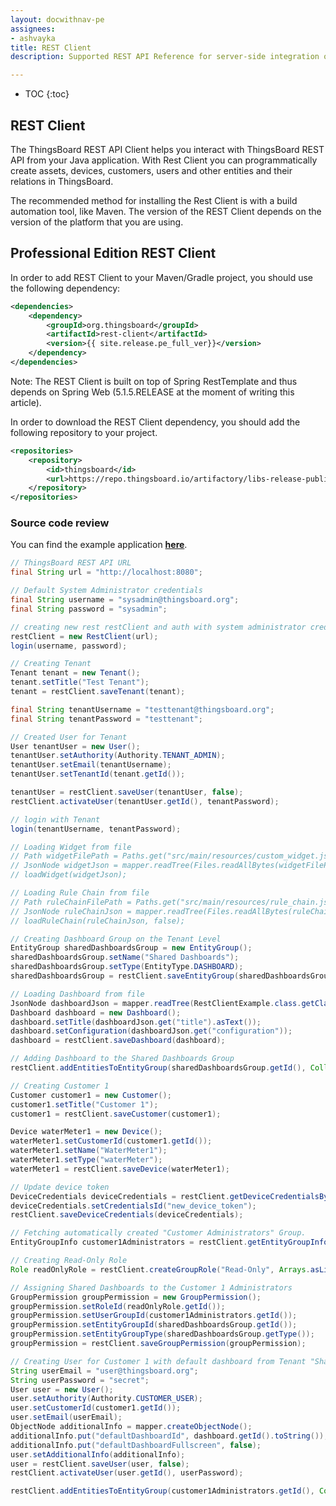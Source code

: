 ```yaml
---
layout: docwithnav-pe
assignees:
- ashvayka
title: REST Client
description: Supported REST API Reference for server-side integration of your java projects

---
```

 * TOC
 {:toc}
 
## REST Client

The ThingsBoard REST API Client helps you interact with ThingsBoard REST API from your Java application.
With Rest Client you can programmatically create assets, devices, customers, users and other entities and their relations in ThingsBoard.
 
The recommended method for installing the Rest Client is with a build automation tool, like Maven. 
The version of the REST Client depends on the version of the platform that you are using.   
  
## Professional Edition REST Client

In order to add REST Client to your Maven/Gradle project, you should use the following dependency:
 
```xml
<dependencies>
    <dependency>
        <groupId>org.thingsboard</groupId>
        <artifactId>rest-client</artifactId>
        <version>{{ site.release.pe_full_ver}}</version>
    </dependency>
</dependencies>
```

Note: The REST Client is built on top of Spring RestTemplate and thus depends on Spring Web (5.1.5.RELEASE at the moment of writing this article).

In order to download the REST Client dependency, you should add the following repository to your project. 

```xml
<repositories>
    <repository>
        <id>thingsboard</id>
        <url>https://repo.thingsboard.io/artifactory/libs-release-public</url>
    </repository>
</repositories>
```

### Source code review

You can find the example application **[here](https://github.com/thingsboard/tb-pe-rest-client-example)**.

```java
// ThingsBoard REST API URL
final String url = "http://localhost:8080";

// Default System Administrator credentials
final String username = "sysadmin@thingsboard.org";
final String password = "sysadmin";

// creating new rest restClient and auth with system administrator credentials
restClient = new RestClient(url);
login(username, password);

// Creating Tenant
Tenant tenant = new Tenant();
tenant.setTitle("Test Tenant");
tenant = restClient.saveTenant(tenant);

final String tenantUsername = "testtenant@thingsboard.org";
final String tenantPassword = "testtenant";

// Created User for Tenant
User tenantUser = new User();
tenantUser.setAuthority(Authority.TENANT_ADMIN);
tenantUser.setEmail(tenantUsername);
tenantUser.setTenantId(tenant.getId());

tenantUser = restClient.saveUser(tenantUser, false);
restClient.activateUser(tenantUser.getId(), tenantPassword);

// login with Tenant
login(tenantUsername, tenantPassword);

// Loading Widget from file
// Path widgetFilePath = Paths.get("src/main/resources/custom_widget.json");
// JsonNode widgetJson = mapper.readTree(Files.readAllBytes(widgetFilePath));
// loadWidget(widgetJson);

// Loading Rule Chain from file
// Path ruleChainFilePath = Paths.get("src/main/resources/rule_chain.json");
// JsonNode ruleChainJson = mapper.readTree(Files.readAllBytes(ruleChainFilePath));
// loadRuleChain(ruleChainJson, false);

// Creating Dashboard Group on the Tenant Level
EntityGroup sharedDashboardsGroup = new EntityGroup();
sharedDashboardsGroup.setName("Shared Dashboards");
sharedDashboardsGroup.setType(EntityType.DASHBOARD);
sharedDashboardsGroup = restClient.saveEntityGroup(sharedDashboardsGroup);

// Loading Dashboard from file
JsonNode dashboardJson = mapper.readTree(RestClientExample.class.getClassLoader().getResourceAsStream("watermeters.json"));
Dashboard dashboard = new Dashboard();
dashboard.setTitle(dashboardJson.get("title").asText());
dashboard.setConfiguration(dashboardJson.get("configuration"));
dashboard = restClient.saveDashboard(dashboard);

// Adding Dashboard to the Shared Dashboards Group
restClient.addEntitiesToEntityGroup(sharedDashboardsGroup.getId(), Collections.singletonList(dashboard.getId()));

// Creating Customer 1
Customer customer1 = new Customer();
customer1.setTitle("Customer 1");
customer1 = restClient.saveCustomer(customer1);

Device waterMeter1 = new Device();
waterMeter1.setCustomerId(customer1.getId());
waterMeter1.setName("WaterMeter1");
waterMeter1.setType("waterMeter");
waterMeter1 = restClient.saveDevice(waterMeter1);

// Update device token
DeviceCredentials deviceCredentials = restClient.getDeviceCredentialsByDeviceId(waterMeter1.getId()).get();
deviceCredentials.setCredentialsId("new_device_token");
restClient.saveDeviceCredentials(deviceCredentials);

// Fetching automatically created "Customer Administrators" Group.
EntityGroupInfo customer1Administrators = restClient.getEntityGroupInfoByOwnerAndNameAndType(customer1.getId(), EntityType.USER, "Customer Administrators").get();

// Creating Read-Only Role
Role readOnlyRole = restClient.createGroupRole("Read-Only", Arrays.asList(Operation.READ, Operation.READ_ATTRIBUTES, Operation.READ_TELEMETRY, Operation.READ_CREDENTIALS));

// Assigning Shared Dashboards to the Customer 1 Administrators
GroupPermission groupPermission = new GroupPermission();
groupPermission.setRoleId(readOnlyRole.getId());
groupPermission.setUserGroupId(customer1Administrators.getId());
groupPermission.setEntityGroupId(sharedDashboardsGroup.getId());
groupPermission.setEntityGroupType(sharedDashboardsGroup.getType());
groupPermission = restClient.saveGroupPermission(groupPermission);

// Creating User for Customer 1 with default dashboard from Tenant "Shared Dashboards" group.
String userEmail = "user@thingsboard.org";
String userPassword = "secret";
User user = new User();
user.setAuthority(Authority.CUSTOMER_USER);
user.setCustomerId(customer1.getId());
user.setEmail(userEmail);
ObjectNode additionalInfo = mapper.createObjectNode();
additionalInfo.put("defaultDashboardId", dashboard.getId().toString());
additionalInfo.put("defaultDashboardFullscreen", false);
user.setAdditionalInfo(additionalInfo);
user = restClient.saveUser(user, false);
restClient.activateUser(user.getId(), userPassword);

restClient.addEntitiesToEntityGroup(customer1Administrators.getId(), Collections.singletonList(user.getId()));
```
